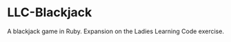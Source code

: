 LLC-Blackjack
=============

A blackjack game in Ruby. Expansion on the Ladies Learning Code exercise.
